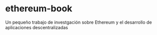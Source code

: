 # ethereum-book
Un pequeño trabajo de investgación sobre Ethereum y el desarrollo de aplicaciones descentralizadas
